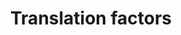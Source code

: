 ---
annotations:
- id: PW:0000101
  parent: regulatory pathway
  type: Pathway Ontology
  value: translation pathway
authors:
- Kdahlquist
- MaintBot
- M.Ramirez
- Ddigles
- Eweitz
citedin:
- link: PMC7645421
  title: Unraveling the blood transcriptome after real-life exposure of Wistar-rats
    to PM2.5, PM1 and water-soluble metals in the ambient air (2020)
description: ''
last-edited: 2021-05-16
organisms:
- Rattus norvegicus
redirect_from:
- /index.php/Pathway:WP149
- /instance/WP149
- /instance/WP149_rr117026
revision: r117026
schema-jsonld:
- '@context': https://schema.org/
  '@id': https://wikipathways.github.io/pathways/WP149.html
  '@type': Dataset
  creator:
    '@type': Organization
    name: WikiPathways
  description: ''
  keywords:
  - EIF5B
  - Eef1a2
  - Eef1a2l1
  - Eef1b2
  - Eef1d
  - Eef1g
  - Eef2
  - Eef2k
  - Eif1
  - Eif1a
  - Eif1ay
  - Eif2ak1
  - Eif2ak2
  - Eif2ak3
  - Eif2b1
  - Eif2b2
  - Eif2b3
  - Eif2b4
  - Eif2b5
  - Eif2s1
  - Eif2s2
  - Eif2s3x
  - Eif3d
  - Eif3e
  - Eif3f
  - Eif3g
  - Eif3h
  - Eif3j
  - Eif3s10
  - Eif3s9
  - Eif4a1
  - Eif4a2
  - Eif4b
  - Eif4e
  - Eif4ebp1
  - Eif4ebp2
  - Eif4g1
  - Eif4g3
  - Eif4h
  - Eif5
  - Eif5a
  - Eif6
  - Etf1
  - Gspt2
  - Pabpc1
  - Paip1
  - RGD1307222
  license: CC0
  name: Translation factors
seo: CreativeWork
title: Translation factors
wpid: WP149
---